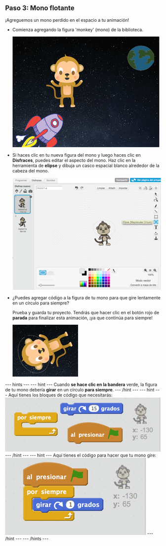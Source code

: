 ## Paso 3: Mono flotante

¡Agreguemos un mono perdido en el espacio a tu animación!

+ Comienza agregando la figura 'monkey' (mono) de la biblioteca.
    
    ![Agregar la figura de un mono](images/space-monkey-sprite.png)

+ Si haces clic en tu nueva figura del mono y luego haces clic en **Disfraces**, puedes editar el aspecto del mono. Haz clic en la herramienta de **elipse** y dibuja un casco espacial blanco alrededor de la cabeza del mono.
    
    ![Casco espacial de mono](images/space-monkey-edit.png)

+ ¿Puedes agregar código a la figura de tu mono para que gire lentamente en un círculo para siempre?
    
    Prueba y guarda tu proyecto. Tendrás que hacer clic en el botón rojo de **parada** para finalizar esta animación, ¡ya que continúa para siempre!
    
    ![Bloques para un mono que gira](images/space-spin-test.png)

\--- hints \--- \--- hint \--- Cuando **se hace clic en la bandera** verde, la figura de tu mono debería **girar** en un círculo **para siempre**. \--- /hint \--- \--- hint \--- Aquí tienes los bloques de código que necesitarás: ![Blocks for a spinning monkey](images/space-spin-blocks.png) \--- /hint \--- \--- hint \--- Aquí tienes el código para hacer que tu mono gire: ![Code for a spinning monkey](images/space-spin-code.png) \--- /hint \--- \--- /hints \---